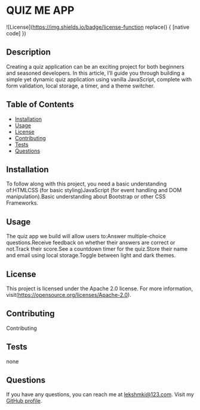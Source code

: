 # QUIZ ME APP

![License](https://img.shields.io/badge/license-function replace() { [native code] })

## Description
Creating a quiz application can be an exciting project for both beginners and seasoned developers. In this article, I’ll guide you through building a simple yet dynamic quiz application using vanilla JavaScript, complete with form validation, local storage, a timer, and a theme switcher.

## Table of Contents
- [Installation](#installation)
- [Usage](#usage)
- [License](#license)
- [Contributing](#contributing)
- [Tests](#tests)
- [Questions](#questions)

## Installation
To follow along with this project, you need a basic understanding of:HTMLCSS (for basic styling)JavaScript (for event handling and DOM manipulation).Basic understanding about Bootstrap or other CSS Frameworks.

## Usage
The quiz app we build will allow users to:Answer multiple-choice questions.Receive feedback on whether their answers are correct or not.Track their score.See a countdown timer for the quiz.Store their name and email using local storage.Toggle between light and dark themes.


## License
This project is licensed under the Apache 2.0 license. 
For more information, visit(https://opensource.org/licenses/Apache-2.0).


## Contributing
Contributing

## Tests
none

## Questions
If you have any questions, you can reach me at lekshmki@123.com.
Visit my [GitHub profile](https://github.com/leks@!23).
